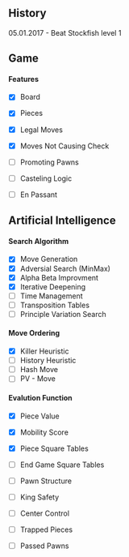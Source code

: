 ## History

05.01.2017 - Beat Stockfish level 1


## Game

#### Features
- [x] Board
- [x] Pieces
- [x] Legal Moves
- [x] Moves Not Causing Check
- [ ] Promoting Pawns
- [ ] Casteling Logic
- [ ] En Passant


## Artificial Intelligence

#### Search Algorithm 
- [x] Move Generation
- [x] Adversial Search (MinMax)
- [x] Alpha Beta Improvment
- [x] Iterative Deepening
- [ ] Time Management
- [ ] Transposition Tables
- [ ] Principle Variation Search

#### Move Ordering
- [x] Killer Heuristic
- [ ] History Heuristic
- [ ] Hash Move
- [ ] PV - Move

#### Evalution Function
- [x] Piece Value
- [x] Mobility Score
- [x] Piece Square Tables
- [ ] End Game Square Tables
- [ ] Pawn Structure
- [ ] King Safety
- [ ] Center Control
- [ ] Trapped Pieces 
- [ ] Passed Pawns





